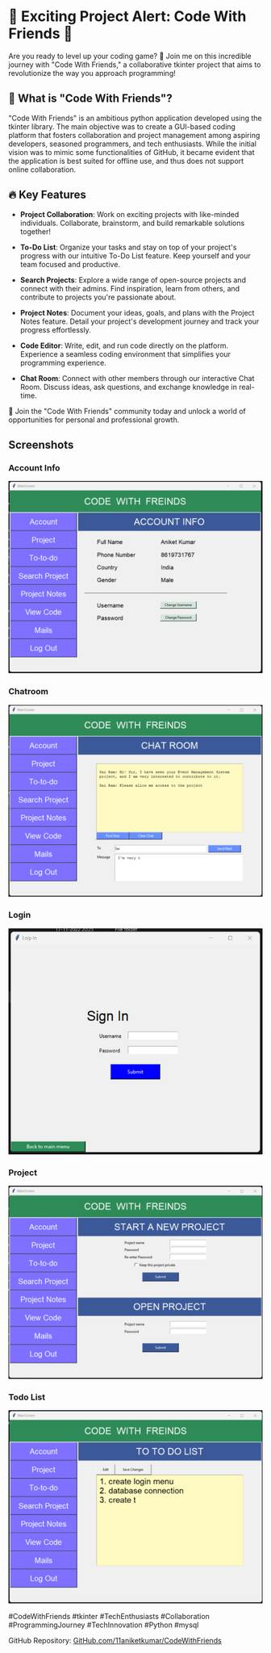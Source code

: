 # 🚀 Exciting Project Alert: Code With Friends 🚀

Are you ready to level up your coding game? 🎯 Join me on this incredible journey with "Code With Friends," a collaborative tkinter project that aims to revolutionize the way you approach programming!

## 🌟 What is "Code With Friends"?

"Code With Friends" is an ambitious python application developed using the tkinter library. The main objective was to create a GUI-based coding platform that fosters collaboration and project management among aspiring developers, seasoned programmers, and tech enthusiasts. While the initial vision was to mimic some functionalities of GitHub, it became evident that the application is best suited for offline use, and thus does not support online collaboration.

## 🔥 Key Features

- **Project Collaboration**: Work on exciting projects with like-minded individuals. Collaborate, brainstorm, and build remarkable solutions together!

- **To-Do List**: Organize your tasks and stay on top of your project's progress with our intuitive To-Do List feature. Keep yourself and your team focused and productive.

- **Search Projects**: Explore a wide range of open-source projects and connect with their admins. Find inspiration, learn from others, and contribute to projects you're passionate about.

- **Project Notes**: Document your ideas, goals, and plans with the Project Notes feature. Detail your project's development journey and track your progress effortlessly.

- **Code Editor**: Write, edit, and run code directly on the platform. Experience a seamless coding environment that simplifies your programming experience.

- **Chat Room**: Connect with other members through our interactive Chat Room. Discuss ideas, ask questions, and exchange knowledge in real-time.

🤝 Join the "Code With Friends" community today and unlock a world of opportunities for personal and professional growth.

## Screenshots

### Account Info
![Account Info](https://github.com/11aniketkumar/CodeWithFriends/raw/master/images/account%20info.png)

### Chatroom
![Chatroom](https://github.com/11aniketkumar/CodeWithFriends/raw/master/images/chatroom.png)

### Login
![Login](https://github.com/11aniketkumar/CodeWithFriends/raw/master/images/login.png)

### Project
![Project](https://github.com/11aniketkumar/CodeWithFriends/raw/master/images/project.png)

### Todo List
![Todo List](https://github.com/11aniketkumar/CodeWithFriends/raw/master/images/todo%20list.png)

#CodeWithFriends #tkinter #TechEnthusiasts #Collaboration #ProgrammingJourney #TechInnovation #Python #mysql

GitHub Repository: [GitHub.com/11aniketkumar/CodeWithFriends](https://github.com/11aniketkumar/CodeWithFriends)
